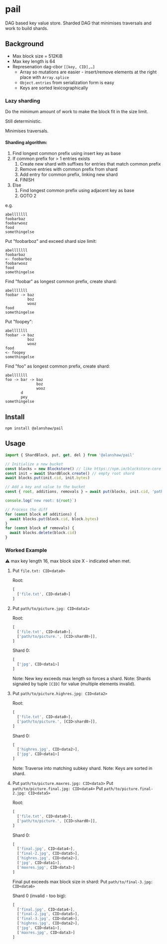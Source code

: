 # pail

DAG based key value store. Sharded DAG that minimises traversals and work to build shards.

## Background

* Max block size = 512KiB
* Max key length is 64
* Represenation dag-cbor `[[key, CID],…]`
    * Array so mutations are easier - insert/remove elements at the right place with `Array.splice`
    * `Object.entries` from serialization form is easy
    * Keys are sorted lexicographically

### Lazy sharding

Do the minimum amount of work to make the block fit in the size limit.

Still deterministic.

Minimises traversals.

#### Sharding algorithm:

1. Find longest common prefix using insert key as base
2. If common prefix for > 1 entries exists
    1. Create new shard with suffixes for entries that match common prefix
    1. Remove entries with common prefix from shard
    1. Add entry for common prefix, linking new shard
    1. FINISH
3. Else
    1. Find longest common prefix using adjacent key as base
    1. GOTO 2

e.g.
```
abelllllll
foobarbaz
foobarwooz
food
somethingelse
```

Put "foobarboz" and exceed shard size limit:
```
abelllllll
foobarbaz
<- foobarboz
foobarwooz
food
somethingelse
```

Find "foobar" as longest common prefix, create shard:
```
abelllllll
foobar -> baz
          boz
          wooz
food
somethingelse
```

Put "foopey":
```
abelllllll
foobar -> baz
          boz
          wooz
food
<- foopey
somethingelse
```

Find "foo" as longest common prefix, create shard:
```
abelllllll
foo -> bar -> baz
              boz
              wooz
       d
       pey
somethingelse
```

## Install

```
npm install @alanshaw/pail
```

## Usage

```js
import { ShardBlock, put, get, del } from '@alanshaw/pail'

// Initialize a new bucket
const blocks = new Blockstore() // like https://npm.im/blockstore-core
const init = await ShardBlock.create() // empty root shard
await blocks.put(init.cid, init.bytes)

// Add a key and value to the bucket
const { root, additions, removals } = await put(blocks, init.cid, 'path/to/data0', dataCID0)

console.log(`new root: ${root}`)

// Process the diff
for (const block of additions) {
  await blocks.put(block.cid, block.bytes)
}
for (const block of removals) {
  await blocks.delete(block.cid)
}
```

### Worked Example

⚠️ max key length 16, max block size X - indicated when met.

1. Put `file.txt: CID<data0>`

    Root:

    ```js
    [
      ['file.txt', CID<data0>]
    ]
    ```

2. Put `path/to/picture.jpg: CID<data1>`

    Root:

    ```js
    [
      ['file.txt', CID<data0>],
      ['path/to/picture.', [CID<shard0>]],
    ]
    ```

    Shard 0:

    ```js
    [
      ['jpg', CID<data1>]
    ]
    ```
    
    Note: New key exceeds max length so forces a shard.
    Note: Shards signaled by tuple `[CID]` for value (multiple elements invalid).

2. Put `path/to/picture.highres.jpg: CID<data2>`

    Root:

    ```js
    [
      ['file.txt', CID<data0>],
      ['path/to/picture.', [CID<shard0>]],
    ]
    ```

    Shard 0:

    ```js
    [
      ['highres.jpg', CID<data2>],
      ['jpg', CID<data1>]
    ]
    ```
    
    Note: Traverse into matching subkey shard.
    Note: Keys are sorted in shard.

2. Put `path/to/picture.maxres.jpg: CID<data3>`
    Put `path/to/picture.final.jpg: CID<data4>`
    Put `path/to/picture.final-2.jpg: CID<data5>`

    Root:

    ```js
    [
      ['file.txt', CID<data0>],
      ['path/to/picture.', [CID<shard0>]],
    ]
    ```

    Shard 0:

    ```js
    [
      ['final.jpg', CID<data4>],
      ['final-2.jpg', CID<data5>],
      ['highres.jpg', CID<data2>],
      ['jpg', CID<data1>],
      ['maxres.jpg', CID<data3>]
    ]
    ```
    
    Final put exceeds max block size in shard:
    Put `path/to/final-3.jpg: CID<data6>`
    
    Shard 0 (invalid - too big):

    ```js
    [
      ['final.jpg', CID<data4>],
      ['final-2.jpg', CID<data5>],
      ['final-3.jpg', CID<data6>],
      ['highres.jpg', CID<data2>],
      ['jpg', CID<data1>],
      ['maxres.jpg', CID<data3>]
    ]
